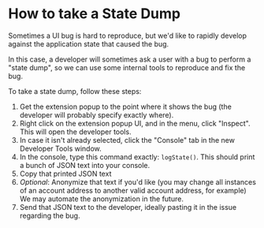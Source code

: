 # How to take a State Dump

Sometimes a UI bug is hard to reproduce, but we'd like to rapidly develop against the application state that caused the bug.

In this case, a developer will sometimes ask a user with a bug to perform a "state dump", so we can use some internal tools to reproduce and fix the bug.

To take a state dump, follow these steps:

1. Get the extension popup to the point where it shows the bug (the developer will probably specify exactly where).
2. Right click on the extension popup UI, and in the menu, click "Inspect". This will open the developer tools.
3. In case it isn't already selected, click the "Console" tab in the new Developer Tools window.
4. In the console, type this command exactly: `logState()`. This should print a bunch of JSON text into your console.
5. Copy that printed JSON text
6. _Optional_: Anonymize that text if you'd like (you may change all instances of an account address to another valid account address, for example) We may automate the anonymization in the future.
7. Send that JSON text to the developer, ideally pasting it in the issue regarding the bug.
